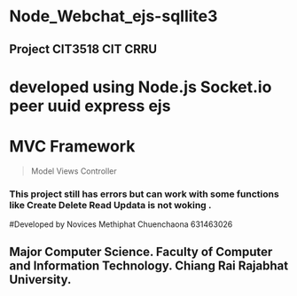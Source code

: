 # Node_Webchat_ejs-sqllite3
## Project CIT3518 CIT CRRU
# developed using Node.js Socket.io peer uuid express ejs
# MVC Framework
> Model 
> Views
> Controller
### This project still has errors but can work with some functions like Create Delete Read Updata is not woking . 
#Developed by Novices Methiphat Chuenchaona 631463026
## Major Computer Science. Faculty of Computer and Information Technology. Chiang Rai Rajabhat University.
